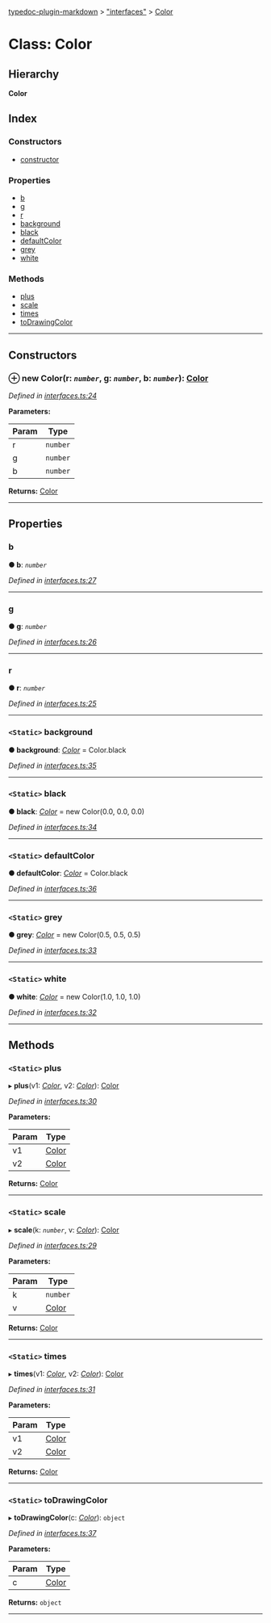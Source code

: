 [typedoc-plugin-markdown](../README.md) > ["interfaces"](../modules/_interfaces_.md) > [Color](../classes/_interfaces_.color.md)

# Class: Color

## Hierarchy

**Color**

## Index

### Constructors

* [constructor](_interfaces_.color.md#constructor)

### Properties

* [b](_interfaces_.color.md#b)
* [g](_interfaces_.color.md#g)
* [r](_interfaces_.color.md#r)
* [background](_interfaces_.color.md#background)
* [black](_interfaces_.color.md#black)
* [defaultColor](_interfaces_.color.md#defaultcolor)
* [grey](_interfaces_.color.md#grey)
* [white](_interfaces_.color.md#white)

### Methods

* [plus](_interfaces_.color.md#plus)
* [scale](_interfaces_.color.md#scale)
* [times](_interfaces_.color.md#times)
* [toDrawingColor](_interfaces_.color.md#todrawingcolor)

---

## Constructors

<a id="constructor"></a>

### ⊕ **new Color**(r: *`number`*, g: *`number`*, b: *`number`*): [Color](_interfaces_.color.md)

*Defined in [interfaces.ts:24](https://github.com/tgreyjs/typedoc-plugin-markdown/blob/master/test/src/interfaces.ts#L24)*

**Parameters:**

| Param | Type |
| ------ | ------ |
| r | `number` | 
| g | `number` | 
| b | `number` | 

**Returns:** [Color](_interfaces_.color.md)

---

## Properties

<a id="b"></a>

###  b

**●  b**:  *`number`* 

*Defined in [interfaces.ts:27](https://github.com/tgreyjs/typedoc-plugin-markdown/blob/master/test/src/interfaces.ts#L27)*

___

<a id="g"></a>

###  g

**●  g**:  *`number`* 

*Defined in [interfaces.ts:26](https://github.com/tgreyjs/typedoc-plugin-markdown/blob/master/test/src/interfaces.ts#L26)*

___

<a id="r"></a>

###  r

**●  r**:  *`number`* 

*Defined in [interfaces.ts:25](https://github.com/tgreyjs/typedoc-plugin-markdown/blob/master/test/src/interfaces.ts#L25)*

___

<a id="background"></a>

### `<Static>` background

**●  background**:  *[Color](_interfaces_.color.md)*  =  Color.black

*Defined in [interfaces.ts:35](https://github.com/tgreyjs/typedoc-plugin-markdown/blob/master/test/src/interfaces.ts#L35)*

___

<a id="black"></a>

### `<Static>` black

**●  black**:  *[Color](_interfaces_.color.md)*  =  new Color(0.0, 0.0, 0.0)

*Defined in [interfaces.ts:34](https://github.com/tgreyjs/typedoc-plugin-markdown/blob/master/test/src/interfaces.ts#L34)*

___

<a id="defaultcolor"></a>

### `<Static>` defaultColor

**●  defaultColor**:  *[Color](_interfaces_.color.md)*  =  Color.black

*Defined in [interfaces.ts:36](https://github.com/tgreyjs/typedoc-plugin-markdown/blob/master/test/src/interfaces.ts#L36)*

___

<a id="grey"></a>

### `<Static>` grey

**●  grey**:  *[Color](_interfaces_.color.md)*  =  new Color(0.5, 0.5, 0.5)

*Defined in [interfaces.ts:33](https://github.com/tgreyjs/typedoc-plugin-markdown/blob/master/test/src/interfaces.ts#L33)*

___

<a id="white"></a>

### `<Static>` white

**●  white**:  *[Color](_interfaces_.color.md)*  =  new Color(1.0, 1.0, 1.0)

*Defined in [interfaces.ts:32](https://github.com/tgreyjs/typedoc-plugin-markdown/blob/master/test/src/interfaces.ts#L32)*

___

## Methods

<a id="plus"></a>

### `<Static>` plus

▸ **plus**(v1: *[Color](_interfaces_.color.md)*, v2: *[Color](_interfaces_.color.md)*): [Color](_interfaces_.color.md)

*Defined in [interfaces.ts:30](https://github.com/tgreyjs/typedoc-plugin-markdown/blob/master/test/src/interfaces.ts#L30)*

**Parameters:**

| Param | Type |
| ------ | ------ |
| v1 | [Color](_interfaces_.color.md) | 
| v2 | [Color](_interfaces_.color.md) | 

**Returns:** [Color](_interfaces_.color.md)

___

<a id="scale"></a>

### `<Static>` scale

▸ **scale**(k: *`number`*, v: *[Color](_interfaces_.color.md)*): [Color](_interfaces_.color.md)

*Defined in [interfaces.ts:29](https://github.com/tgreyjs/typedoc-plugin-markdown/blob/master/test/src/interfaces.ts#L29)*

**Parameters:**

| Param | Type |
| ------ | ------ |
| k | `number` | 
| v | [Color](_interfaces_.color.md) | 

**Returns:** [Color](_interfaces_.color.md)

___

<a id="times"></a>

### `<Static>` times

▸ **times**(v1: *[Color](_interfaces_.color.md)*, v2: *[Color](_interfaces_.color.md)*): [Color](_interfaces_.color.md)

*Defined in [interfaces.ts:31](https://github.com/tgreyjs/typedoc-plugin-markdown/blob/master/test/src/interfaces.ts#L31)*

**Parameters:**

| Param | Type |
| ------ | ------ |
| v1 | [Color](_interfaces_.color.md) | 
| v2 | [Color](_interfaces_.color.md) | 

**Returns:** [Color](_interfaces_.color.md)

___

<a id="todrawingcolor"></a>

### `<Static>` toDrawingColor

▸ **toDrawingColor**(c: *[Color](_interfaces_.color.md)*): `object`

*Defined in [interfaces.ts:37](https://github.com/tgreyjs/typedoc-plugin-markdown/blob/master/test/src/interfaces.ts#L37)*

**Parameters:**

| Param | Type |
| ------ | ------ |
| c | [Color](_interfaces_.color.md) | 

**Returns:** `object`

___

